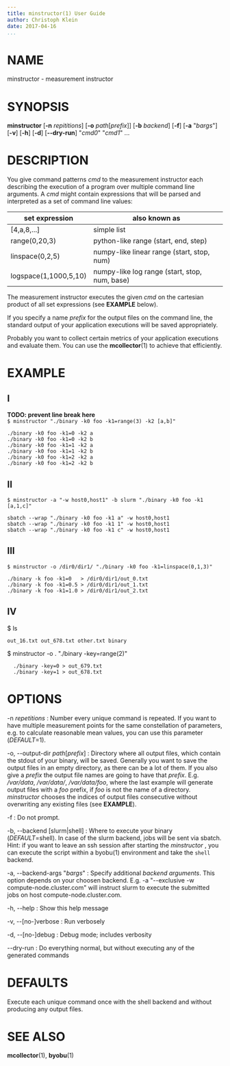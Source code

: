 ```yaml
---
title: minstructor(1) User Guide
author: Christoph Klein
date: 2017-04-16
...
```


# NAME

minstructor - measurement instructor

# SYNOPSIS

**minstructor** [**-n** *repititions*] [**-o** *path*[*prefix*]] [**-b** *backend*] [**-f**] [**-a** "*bargs*"] [**-v**] [**-h**] [**-d**] [**--dry-run**] "*cmd0*" "*cmd1*" ...

# DESCRIPTION

You give command patterns *cmd* to the measurement instructor each describing
the execution of a program over multiple command line arguments. A *cmd* might
contain expressions that will be parsed and interpreted as a set of command
line values:

set expression       | also known as
---------------------|--------------------------------------------
[4,a,8,...]          | simple list
range(0,20,3)        | python-like range (start, end, step)
linspace(0,2,5)      | numpy-like linear range (start, stop, num)
logspace(1,1000,5,10)| numpy-like log range (start, stop, num, base)

The measurement instructor executes the given *cmd* on the cartesian
product of all set expressions (see **EXAMPLE** below).

If you specify a name *prefix* for the output files on the command line, the
standard output of your application executions will be saved appropriately.

Probably you want to collect certain metrics of your application executions
and evaluate them. You can use the **mcollector**(1) to achieve that efficiently.


# EXAMPLE

## I
**TODO: prevent line break here**  
`$ minstructor "./binary -k0 foo -k1=range(3) -k2 [a,b]"`
```
./binary -k0 foo -k1=0 -k2 a
./binary -k0 foo -k1=0 -k2 b
./binary -k0 foo -k1=1 -k2 a
./binary -k0 foo -k1=1 -k2 b
./binary -k0 foo -k1=2 -k2 a
./binary -k0 foo -k1=2 -k2 b
```

## II

`$ minstructor -a "-w host0,host1" -b slurm "./binary -k0 foo -k1 [a,1,c]"`  

```
sbatch --wrap "./binary -k0 foo -k1 a" -w host0,host1
sbatch --wrap "./binary -k0 foo -k1 1" -w host0,host1
sbatch --wrap "./binary -k0 foo -k1 c" -w host0,host1
```

## III

`$ minstructor -o /dir0/dir1/ "./binary -k0 foo -k1=linspace(0,1,3)"`

```
./binary -k foo -k1=0   > /dir0/dir1/out_0.txt
./binary -k foo -k1=0.5 > /dir0/dir1/out_1.txt
./binary -k foo -k1=1.0 > /dir0/dir1/out_2.txt
```

## IV

$ ls
```
out_16.txt out_678.txt other.txt binary
```
$ minstructor -o . "./binary -key=range(2)"
```
  ./binary -key=0 > out_679.txt
  ./binary -key=1 > out_678.txt
```

# OPTIONS

-n *repetitions*
:   Number every unique command is repeated.  If you want to have multiple
    measurement points for the same constellation of parameters, e.g. to
    calculate reasonable mean values, you can use this parameter (*DEFAULT*=1).

-o, --output-dir *path*[*prefix*]
:   Directory where all output files, which contain the stdout of
    your binary, will be saved.
    Generally you want to save the output files in an empty directory, as
    there can be a lot of them.  If you also give a *prefix* the
    output file names are going to have that *prefix*. E.g.
    */var/data*, */var/data/*, */var/data/foo*,
    where the last example will generate output files with a *foo*
    prefix, if *foo* is not the name of a directory. *minstructor*
    chooses the indices of output files consecutive without overwriting
    any existing files (see **EXAMPLE**).


-f
:   Do not prompt.

-b, \--backend [slurm|shell]
:   Where to execute your binary (*DEFAULT*=shell). In case of the slurm backend,
    jobs will be sent via sbatch.  Hint: if you want to leave an ssh session
    after starting the *minstructor* , you can execute the script within a
    byobu(1) environment and take the `shell` backend.

-a, \--backend-args "*bargs*"
:   Specify additional *backend arguments*. This option depends on your
    choosen backend. E.g. -a "--exclusive -w compute-node.cluster.com" will
    instruct slurm to execute the submitted jobs on host compute-node.cluster.com.

-h, \--help
:   Show this help message

-v, \--[no-]verbose
:   Run verbosely

-d, \--[no-]debug
:   Debug mode; includes verbosity

\--dry-run
:   Do everything normal, but without executing any of the generated commands

# DEFAULTS

Execute each unique command once with the shell backend
and without producing any output files.

# SEE ALSO
**mcollector**(1), **byobu**(1)
